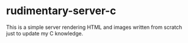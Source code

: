 # rudimentary-server-c
This is a simple server rendering HTML and images written from scratch just to update my C knowledge.
